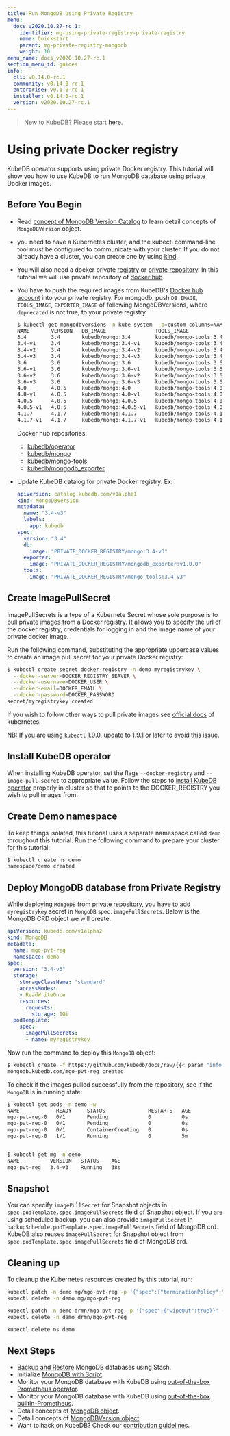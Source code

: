 ```yaml
---
title: Run MongoDB using Private Registry
menu:
  docs_v2020.10.27-rc.1:
    identifier: mg-using-private-registry-private-registry
    name: Quickstart
    parent: mg-private-registry-mongodb
    weight: 10
menu_name: docs_v2020.10.27-rc.1
section_menu_id: guides
info:
  cli: v0.14.0-rc.1
  community: v0.14.0-rc.1
  enterprise: v0.1.0-rc.1
  installer: v0.14.0-rc.1
  version: v2020.10.27-rc.1
---
```


> New to KubeDB? Please start [here](/docs/v2020.10.27-rc.1/README).

# Using private Docker registry

KubeDB operator supports using private Docker registry. This tutorial will show you how to use KubeDB to run MongoDB database using private Docker images.

## Before You Begin

- Read [concept of MongoDB Version Catalog](/docs/v2020.10.27-rc.1/guides/mongodb/concepts/catalog) to learn detail concepts of `MongoDBVersion` object.

- you need to have a Kubernetes cluster, and the kubectl command-line tool must be configured to communicate with your cluster. If you do not already have a cluster, you can create one by using [kind](https://kind.sigs.k8s.io/docs/user/quick-start/).

- You will also need a docker private [registry](https://docs.docker.com/registry/) or [private repository](https://docs.docker.com/docker-hub/repos/#private-repositories).  In this tutorial we will use private repository of [docker hub](https://hub.docker.com/).

- You have to push the required images from KubeDB's [Docker hub account](https://hub.docker.com/r/kubedb/) into your private registry. For mongodb, push `DB_IMAGE`, `TOOLS_IMAGE`, `EXPORTER_IMAGE` of following MongoDBVersions, where `deprecated` is not true, to your private registry.

  ```bash
  $ kubectl get mongodbversions -n kube-system  -o=custom-columns=NAME:.metadata.name,VERSION:.spec.version,DB_IMAGE:.spec.db.image,TOOLS_IMAGE:.spec.tools.image,EXPORTER_IMAGE:.spec.exporter.image,DEPRECATED:.spec.deprecated
  NAME       VERSION   DB_IMAGE                TOOLS_IMAGE                   EXPORTER_IMAGE                   DEPRECATED
  3.4        3.4       kubedb/mongo:3.4        kubedb/mongo-tools:3.4        kubedb/operator:0.8.0            true
  3.4-v1     3.4       kubedb/mongo:3.4-v1     kubedb/mongo-tools:3.4-v2     kubedb/mongodb_exporter:v1.0.0   true
  3.4-v2     3.4       kubedb/mongo:3.4-v2     kubedb/mongo-tools:3.4-v2     kubedb/mongodb_exporter:v1.0.0   true
  3.4-v3     3.4       kubedb/mongo:3.4-v3     kubedb/mongo-tools:3.4-v3     kubedb/mongodb_exporter:v1.0.0   <none>
  3.6        3.6       kubedb/mongo:3.6        kubedb/mongo-tools:3.6        kubedb/operator:0.8.0            true
  3.6-v1     3.6       kubedb/mongo:3.6-v1     kubedb/mongo-tools:3.6-v2     kubedb/mongodb_exporter:v1.0.0   true
  3.6-v2     3.6       kubedb/mongo:3.6-v2     kubedb/mongo-tools:3.6-v2     kubedb/mongodb_exporter:v1.0.0   true
  3.6-v3     3.6       kubedb/mongo:3.6-v3     kubedb/mongo-tools:3.6-v3     kubedb/mongodb_exporter:v1.0.0   <none>
  4.0        4.0.5     kubedb/mongo:4.0        kubedb/mongo-tools:4.0        kubedb/mongodb_exporter:v1.0.0   true
  4.0-v1     4.0.5     kubedb/mongo:4.0-v1     kubedb/mongo-tools:4.0-v1     kubedb/mongodb_exporter:v1.0.0   <none>
  4.0.5      4.0.5     kubedb/mongo:4.0.5      kubedb/mongo-tools:4.0.5      kubedb/mongodb_exporter:v1.0.0   true
  4.0.5-v1   4.0.5     kubedb/mongo:4.0.5-v1   kubedb/mongo-tools:4.0.5-v1   kubedb/mongodb_exporter:v1.0.0   <none>
  4.1.7      4.1.7     kubedb/mongo:4.1.7      kubedb/mongo-tools:4.1.7      kubedb/mongodb_exporter:v1.0.0   true
  4.1.7-v1   4.1.7     kubedb/mongo:4.1.7-v1   kubedb/mongo-tools:4.1.7-v1   kubedb/mongodb_exporter:v1.0.0   <none>

  ```

  Docker hub repositories:

  - [kubedb/operator](https://hub.docker.com/r/kubedb/operator)
  - [kubedb/mongo](https://hub.docker.com/r/kubedb/mongo)
  - [kubedb/mongo-tools](https://hub.docker.com/r/kubedb/mongo-tools)
  - [kubedb/mongodb_exporter](https://hub.docker.com/r/kubedb/mongodb_exporter)

- Update KubeDB catalog for private Docker registry. Ex:

  ```yaml
  apiVersion: catalog.kubedb.com/v1alpha1
  kind: MongoDBVersion
  metadata:
    name: "3.4-v3"
    labels:
      app: kubedb
  spec:
    version: "3.4"
    db:
      image: "PRIVATE_DOCKER_REGISTRY/mongo:3.4-v3"
    exporter:
      image: "PRIVATE_DOCKER_REGISTRY/mongodb_exporter:v1.0.0"
    tools:
      image: "PRIVATE_DOCKER_REGISTRY/mongo-tools:3.4-v3"
  
  ```

## Create ImagePullSecret

ImagePullSecrets is a type of a Kubernete Secret whose sole purpose is to pull private images from a Docker registry. It allows you to specify the url of the docker registry, credentials for logging in and the image name of your private docker image.

Run the following command, substituting the appropriate uppercase values to create an image pull secret for your private Docker registry:

```bash
$ kubectl create secret docker-registry -n demo myregistrykey \
  --docker-server=DOCKER_REGISTRY_SERVER \
  --docker-username=DOCKER_USER \
  --docker-email=DOCKER_EMAIL \
  --docker-password=DOCKER_PASSWORD
secret/myregistrykey created
```

If you wish to follow other ways to pull private images see [official docs](https://kubernetes.io/docs/concepts/containers/images/) of kubernetes.

NB: If you are using `kubectl` 1.9.0, update to 1.9.1 or later to avoid this [issue](https://github.com/kubernetes/kubernetes/issues/57427).

## Install KubeDB operator

When installing KubeDB operator, set the flags `--docker-registry` and `--image-pull-secret` to appropriate value. Follow the steps to [install KubeDB operator](/docs/v2020.10.27-rc.1/setup/README) properly in cluster so that to points to the DOCKER_REGISTRY you wish to pull images from.

## Create Demo namespace

To keep things isolated, this tutorial uses a separate namespace called `demo` throughout this tutorial. Run the following command to prepare your cluster for this tutorial:

```bash
$ kubectl create ns demo
namespace/demo created
```

## Deploy MongoDB database from Private Registry

While deploying `MongoDB` from private repository, you have to add `myregistrykey` secret in `MongoDB` `spec.imagePullSecrets`.
Below is the MongoDB CRD object we will create.

```yaml
apiVersion: kubedb.com/v1alpha2
kind: MongoDB
metadata:
  name: mgo-pvt-reg
  namespace: demo
spec:
  version: "3.4-v3"
  storage:
    storageClassName: "standard"
    accessModes:
    - ReadWriteOnce
    resources:
      requests:
        storage: 1Gi
  podTemplate:
    spec:
      imagePullSecrets:
      - name: myregistrykey
```

Now run the command to deploy this `MongoDB` object:

```bash
$ kubectl create -f https://github.com/kubedb/docs/raw/{{< param "info.version" >}}/docs/examples/mongodb/private-registry/demo-2.yaml
mongodb.kubedb.com/mgo-pvt-reg created
```

To check if the images pulled successfully from the repository, see if the `MongoDB` is in running state:

```bash
$ kubectl get pods -n demo -w
NAME            READY     STATUS              RESTARTS   AGE
mgo-pvt-reg-0   0/1       Pending             0          0s
mgo-pvt-reg-0   0/1       Pending             0          0s
mgo-pvt-reg-0   0/1       ContainerCreating   0          0s
mgo-pvt-reg-0   1/1       Running             0          5m


$ kubectl get mg -n demo
NAME          VERSION   STATUS    AGE
mgo-pvt-reg   3.4-v3    Running   38s
```

## Snapshot

You can specify `imagePullSecret` for Snapshot objects in `spec.podTemplate.spec.imagePullSecrets` field of Snapshot object. If you are using scheduled backup, you can also provide `imagePullSecret` in `backupSchedule.podTemplate.spec.imagePullSecrets` field of MongoDB crd. KubeDB also reuses `imagePullSecret` for Snapshot object from `spec.podTemplate.spec.imagePullSecrets` field of MongoDB crd.

## Cleaning up

To cleanup the Kubernetes resources created by this tutorial, run:

```bash
kubectl patch -n demo mg/mgo-pvt-reg -p '{"spec":{"terminationPolicy":"WipeOut"}}' --type="merge"
kubectl delete -n demo mg/mgo-pvt-reg

kubectl patch -n demo drmn/mgo-pvt-reg -p '{"spec":{"wipeOut":true}}' --type="merge"
kubectl delete -n demo drmn/mgo-pvt-reg

kubectl delete ns demo
```

## Next Steps

- [Backup and Restore](/docs/v2020.10.27-rc.1/guides/mongodb/backup/stash) MongoDB databases using Stash.
- Initialize [MongoDB with Script](/docs/v2020.10.27-rc.1/guides/mongodb/initialization/using-script).
- Monitor your MongoDB database with KubeDB using [out-of-the-box Prometheus operator](/docs/v2020.10.27-rc.1/guides/mongodb/monitoring/using-prometheus-operator).
- Monitor your MongoDB database with KubeDB using [out-of-the-box builtin-Prometheus](/docs/v2020.10.27-rc.1/guides/mongodb/monitoring/using-builtin-prometheus).
- Detail concepts of [MongoDB object](/docs/v2020.10.27-rc.1/guides/mongodb/concepts/mongodb).
- Detail concepts of [MongoDBVersion object](/docs/v2020.10.27-rc.1/guides/mongodb/concepts/catalog).
- Want to hack on KubeDB? Check our [contribution guidelines](/docs/v2020.10.27-rc.1/CONTRIBUTING).
